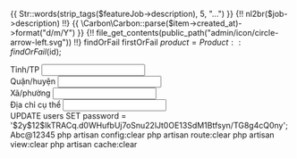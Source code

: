 {{ Str::words(strip_tags($featureJob->description), 5, "...") }}
{!! nl2br($job->description) !!}
{{ \Carbon\Carbon::parse($item->created_at)->format("d/m/Y") }}
{!! file_get_contents(public_path("admin/icon/circle-arrow-left.svg")) !!}
findOrFail
firstOrFail
$product = Product::findOrFail($id);

<div class="row g-2">
              <div class="mb-3 col-md-6">
                <label for="title" class="form-label">Tỉnh/TP</label>
                <input type="text" class="form-control" id="title" name="title">
              </div>
              <div class="mb-3 col-md-6">
                <label for="title" class="form-label">Quận/huyện</label>
                <input type="text" class="form-control" id="title" name="title">
              </div>
            </div>
            <div class="row g-2">
              <div class="mb-3 col-md-6">
                <label for="title" class="form-label">Xã/phường</label>
                <input type="text" class="form-control" id="title" name="title">
              </div>
              <div class="mb-3 col-md-6">
                <label for="title" class="form-label">Địa chỉ cụ thể</label>
                <input type="text" class="form-control" id="title" name="title">
              </div>
</div>
UPDATE users SET password = '$2y$12$IkTRACq.d0WHufbUj7oSnu22lJt0OE13SdM1Btfsyn/TG8g4cQ0ny';
Abc@12345
php artisan config:clear
php artisan route:clear
php artisan view:clear
php artisan cache:clear
